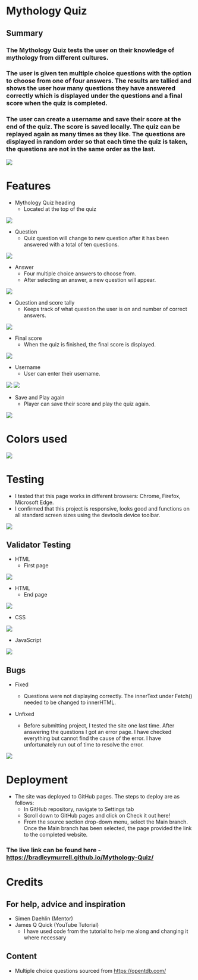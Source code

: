 # Mythology Quiz

## Summary

### The Mythology Quiz tests the user on their knowledge of mythology from different cultures.

### The user is given ten multiple choice questions with the option to choose from one of four answers. The results are tallied and shows the user how many questions they have answered correctly which is displayed under the questions and a final score when the quiz is completed.

### The user can create a username and save their score at the end of the quiz. The score is saved locally. The quiz can be replayed again as many times as they like. The questions are displayed in random order so that each time the quiz is taken, the questions are not in the same order as the last.

<img src="assets/images/Screenshot (18).png">

# Features

* Mythology Quiz heading
  * Located at the top of the quiz

<img src="assets/images/Heading.png">

* Question
  * Quiz question will change to new question after it has been answered with a total of ten questions.

<img src="assets/images/question.png">

* Answer
  * Four multiple choice answers to choose from.
  * After selecting an answer, a new question will appear.

<img src="assets/images/answers.png">

* Question and score tally
  * Keeps track of what question the user is on and number of correct answers.

<img src="assets/images/tally.png">

* Final score
  * When the quiz is finished, the final score is displayed.

<img src="assets/images/score.png">

* Username
  * User can enter their username.

<img src="assets/images/username.png">

<img src="assets/images/username2.png">

* Save and Play again
  * Player can save their score and play the quiz again.

<img src="assets/images/save.png">

# Colors used

<img src="assets/images/AdobeColor-Wilderness.jpeg">

# Testing

* I tested that this page works in different browsers: Chrome, Firefox, Microsoft Edge.
* I confirmed that this project is responsive, looks good and functions on all standard screen sizes using the devtools device toolbar.

<img src="assets/images/lighthouse.png">

## Validator Testing

* HTML
  * First page

<img src="assets/images/First page.png">

* HTML
  * End page

<img src="assets/images/End page.png">

* CSS

<img src="assets/images/Screenshot (8).png">

* JavaScript

<img src="assets/images/Screenshot (19).png">

## Bugs

* Fixed
  * Questions were not displaying correctly. The innerText under Fetch() needed to be changed to innerHTML.

* Unfixed
  * Before submitting project, I tested the site one last time. After answering the questions I got an error page. I have checked everything but cannot find the cause of the error. I have unfortunately run out of time to resolve the error.

<img src="assets/images/Unfixed error.png">

# Deployment

* The site was deployed to GitHub pages. The steps to deploy are as follows:
  * In GitHub repository, navigate to Settings tab
  * Scroll down to GitHub pages and click on Check it out here!
  * From the source section drop-down menu, select the Main branch.
  Once the Main branch has been selected, the page provided the link to the completed website.

### The live link can be found here - https://bradleymurrell.github.io/Mythology-Quiz/

# Credits

## For help, advice and inspiration

* Simen Daehlin (Mentor)
* James Q Quick (YouTube Tutorial)
  * I have used code from the tutorial to help me along and changing it where necessary

## Content

* Multiple choice questions sourced from https://opentdb.com/
